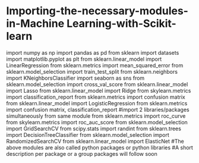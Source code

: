 # Importing-the-necessary-modules-in-Machine Learning-with-Scikit-learn
import numpy as np
import pandas as pd
from sklearn import datasets
import matplotlib.pyplot as plt
from sklearn.linear_model import LinearRegression
from sklearn.metrics import mean_squared_error
from sklearn.model_selection import train_test_split
from sklearn.neighbors import KNeighborsClassifier
import seaborn as sns
from sklearn.model_selection import cross_val_score
from sklearn.linear_model import Lasso
from sklearn.linear_model import Ridge
from skylearn.metrics import classification_report
from sklearn.metrics import confusion matrix
from sklearn.linear_model import LogisticRegression
from sklearn.metrics import confusion matrix, classification_report    #import 2 libraries/packages simultaneously from same module 
from sklearn.metrics import roc_curve
from skylearn.metrics import roc_auc_score
from sklearn.model_selection import GridSearchCV
from scipy.stats import randint
from sklearn.trees import DecisionTreeClassifier
from sklearn.model_selection import RandomizedSearchCV
from sklearn.linear_model import ElasticNet
#The above modules are also called python packages or python libraries
#A short description per package or a group packages will follow soon

